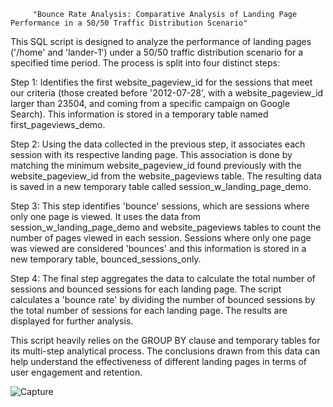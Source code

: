          "Bounce Rate Analysis: Comparative Analysis of Landing Page Performance in a 50/50 Traffic Distribution Scenario"

This SQL script is designed to analyze the performance of landing pages ('/home' and 'lander-1') under a 50/50 traffic distribution scenario for a specified time period. The process is split into four distinct steps:

Step 1: Identifies the first website_pageview_id for the sessions that meet our criteria (those created before '2012-07-28', with a website_pageview_id larger than 23504, and coming from a specific campaign on Google Search). This information is stored in a temporary table named first_pageviews_demo.

Step 2: Using the data collected in the previous step, it associates each session with its respective landing page. This association is done by matching the minimum website_pageview_id found previously with the website_pageview_id from the website_pageviews table. The resulting data is saved in a new temporary table called session_w_landing_page_demo.

Step 3: This step identifies 'bounce' sessions, which are sessions where only one page is viewed. It uses the data from session_w_landing_page_demo and website_pageviews tables to count the number of pages viewed in each session. Sessions where only one page was viewed are considered 'bounces' and this information is stored in a new temporary table, bounced_sessions_only.

Step 4: The final step aggregates the data to calculate the total number of sessions and bounced sessions for each landing page. The script calculates a 'bounce rate' by dividing the number of bounced sessions by the total number of sessions for each landing page. The results are displayed for further analysis.

This script heavily relies on the GROUP BY clause and temporary tables for its multi-step analytical process. The conclusions drawn from this data can help understand the effectiveness of different landing pages in terms of user engagement and retention.


![Capture](https://github.com/babakziaei/Data-Analysis/assets/126654048/6a693d7d-ba2c-44c6-90e2-1168394d9434)
